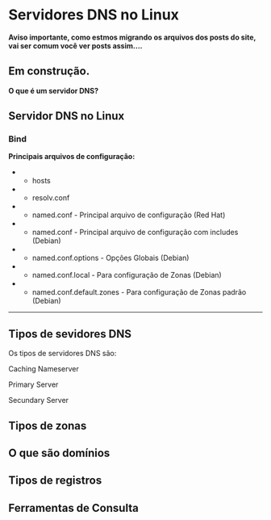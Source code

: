 # Servidores DNS no Linux

**Aviso importante, como estmos migrando os arquivos dos posts do site, vai ser comum você ver posts assim....**

## Em construção.

**O que é um servidor DNS?**

## Servidor DNS no Linux

### Bind 

**Principais arquivos de configuração:**

- * hosts 
- * resolv.conf
- * named.conf - Principal arquivo de configuração (Red Hat)
- * named.conf - Principal arquivo de configuração com includes (Debian)
- * named.conf.options - Opções Globais (Debian)
- * named.conf.local - Para configuração de Zonas (Debian)
- * named.conf.default.zones - Para configuração de Zonas padrão (Debian)


---
## Tipos de sevidores DNS

Os tipos de servidores DNS são:

Caching Nameserver

Primary Server

Secundary Server


## Tipos de zonas


## O que são domínios


## Tipos de registros


## Ferramentas de Consulta

